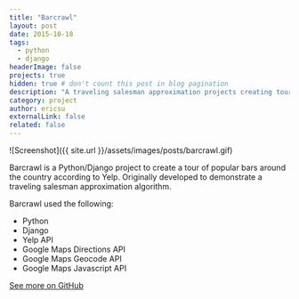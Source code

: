 ```yaml
---
title: "Barcrawl"
layout: post
date: 2015-10-18
tags:
  - python
  - django
headerImage: false
projects: true
hidden: true # don't count this post in blog pagination
description: "A traveling salesman approximation projects creating tours of populars bars across the country."
category: project
author: ericsu
externalLink: false
related: false
---
```


![Screenshot]({{ site.url }}/assets/images/posts/barcrawl.gif)

Barcrawl is a Python/Django project to create a tour of popular
bars around the country according to Yelp. Originally
developed to demonstrate a traveling salesman
approximation algorithm.

Barcrawl used the following:

- Python
- Django
- Yelp API
- Google Maps Directions API
- Google Maps Geocode API
- Google Maps Javascript API

[See more on GitHub](https://github.com/eric-cc-su/barcrawl)
